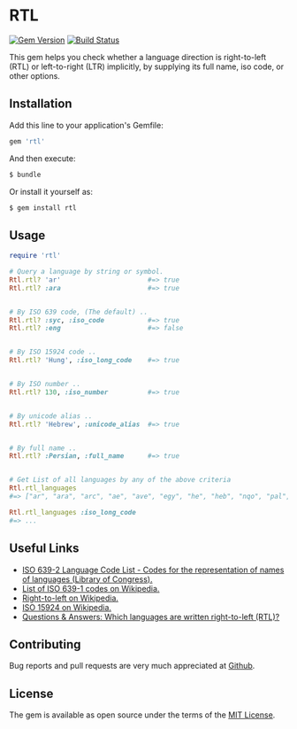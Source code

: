 # RTL
[![Gem Version](https://badge.fury.io/rb/rtl.svg)](https://rubygems.org/gems/rtl)
[![Build Status](https://travis-ci.org/abarrak/rtl.svg?branch=master)](https://travis-ci.org/abarrak/rtl)

This gem helps you check whether a language direction is right-to-left (RTL) or left-to-right (LTR) implicitly, by supplying its full name, iso code, or other options.

## Installation

Add this line to your application's Gemfile:

```ruby
gem 'rtl'
```

And then execute:

```sh
$ bundle
```

Or install it yourself as:

```sh
$ gem install rtl
```

## Usage

```ruby
require 'rtl'

# Query a language by string or symbol.
Rtl.rtl? 'ar'                      #=> true
Rtl.rtl? :ara                      #=> true


# By ISO 639 code, (The default) ..
Rtl.rtl? :syc, :iso_code           #=> true
Rtl.rtl? :eng                      #=> false


# By ISO 15924 code .. 
Rtl.rtl? 'Hung', :iso_long_code    #=> true


# By ISO number ..
Rtl.rtl? 130, :iso_number          #=> true


# By unicode alias ..
Rtl.rtl? 'Hebrew', :unicode_alias  #=> true


# By full name ..
Rtl.rtl? :Persian, :full_name      #=> true


# Get List of all languages by any of the above criteria
Rtl.rtl_languages
#=> ["ar", "ara", "arc", "ae", "ave", "egy", "he", "heb", "nqo", "pal", "phn", "sam", "syc", "syr", "fa", "per", "fas", "ku", "kur"]

Rtl.rtl_languages :iso_long_code
#=> ...

```

## Useful Links
* [ISO 639-2 Language Code List - Codes for the representation of names of languages (Library of Congress).](https://www.loc.gov/standards/iso639-2/php/code_list.php)
* [List of ISO 639-1 codes on Wikipedia.](https://en.wikipedia.org/wiki/List_of_ISO_639-1_codes)
* [Right-to-left on Wikipedia.](https://en.wikipedia.org/wiki/Right-to-left)
* [ISO 15924 on Wikipedia.](https://en.wikipedia.org/wiki/ISO_15924)
* [Questions & Answers: Which languages are written right-to-left (RTL)?](http://www.i18nguy.com/temp/rtl.html)

## Contributing

Bug reports and pull requests are very much appreciated at [Github](https://github.com/abarrak/rtl).


## License
The gem is available as open source under the terms of the [MIT License](http://opensource.org/licenses/MIT).

